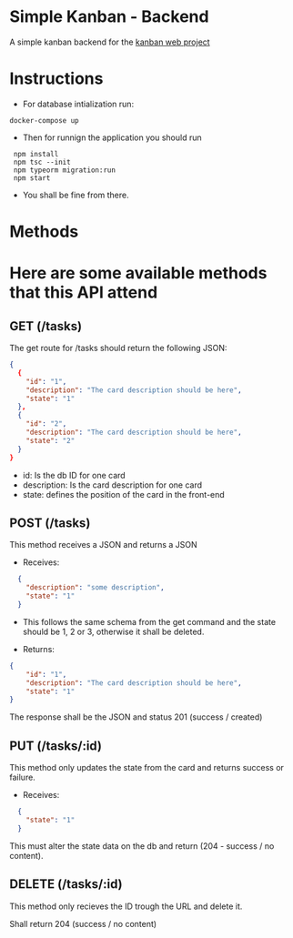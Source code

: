 # Simple Kanban - Backend
 A simple kanban backend for the [kanban web project](https://github.com/GbCarvalho/simple-kanban-web-project)

# Instructions
 - For database intialization run:
  ```
  docker-compose up
  ```

  - Then for runnign the application you should run
 ```
  npm install
  npm tsc --init
  npm typeorm migration:run
  npm start
 ```

  - You shall be fine from there.

# Methods

  Here are some available methods that this API attend
  ===
  ## GET (/tasks)
  The get route for /tasks should return the following JSON:
  ```json
  {
    {
      "id": "1",
      "description": "The card description should be here",
      "state": "1"
    },
    {
      "id": "2",
      "description": "The card description should be here",
      "state": "2"
    }
  }
  ```

  - id: Is the db ID for one card
  - description: Is the card description for one card
  - state: defines the position of the card in the front-end


  ## POST (/tasks)
  This method receives a JSON and returns a JSON

  - Receives:
  ```json
    {
      "description": "some description",
      "state": "1"
    }
  ```

  - This follows the same schema from the get command and the state should be 1, 2 or 3, otherwise it shall be deleted.

  - Returns:
  ```json
  {
      "id": "1",
      "description": "The card description should be here",
      "state": "1"
  }
  ```

  The response shall be the JSON and status 201 (success / created)

  ## PUT (/tasks/:id)
  This method only updates the state from the card and returns success or failure.

  - Receives:
  ```json
    {
      "state": "1"
    }
  ```

  This must alter the state data on the db and return (204 - success / no content).

  ## DELETE (/tasks/:id)
  This method only recieves the ID trough the URL and delete it.

  Shall return 204 (success / no content)
